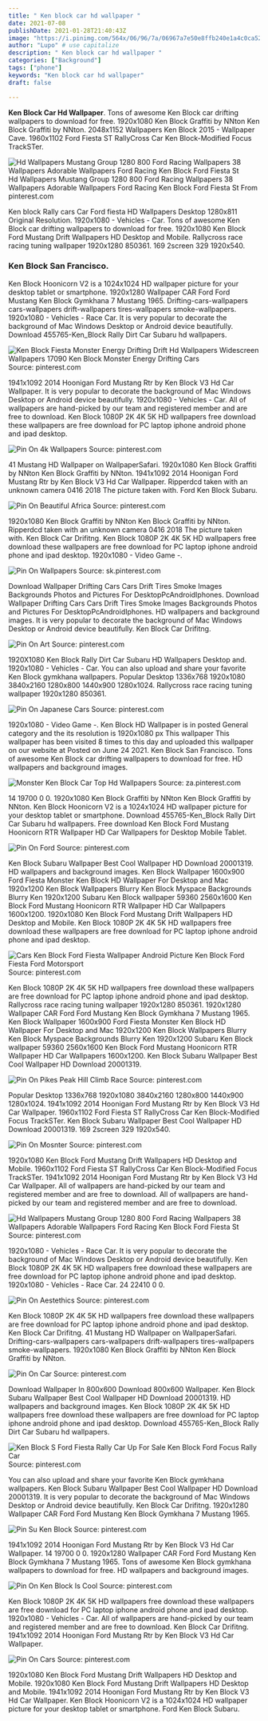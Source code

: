 ```yaml
---
title: " Ken block car hd wallpaper "
date: 2021-07-08
publishDate: 2021-01-28T21:40:43Z
image: "https://i.pinimg.com/564x/06/96/7a/06967a7e50e8ffb240e1a4c0ca523725.jpg"
author: "Lupo" # use capitalize
description: " Ken block car hd wallpaper "
categories: ["Background"]
tags: ["phone"]
keywords: "Ken block car hd wallpaper"
draft: false

---
```



**Ken Block Car Hd Wallpaper**. Tons of awesome Ken Block car drifting wallpapers to download for free. 1920x1080 Ken Block Graffiti by NNton Ken Block Graffiti by NNton. 2048x1152 Wallpapers Ken Block 2015 - Wallpaper Cave. 1960x1102 Ford Fiesta ST RallyCross Car Ken Block-Modified Focus TrackSTer.

![Hd Wallpapers Mustang Group 1280 800 Ford Racing Wallpapers 38 Wallpapers Adorable Wallpapers Ford Racing Ken Block Ford Fiesta St](https://i.pinimg.com/originals/4e/f5/ff/4ef5ff078b5f8930229bb96ec3ab1b72.jpg "Hd Wallpapers Mustang Group 1280 800 Ford Racing Wallpapers 38 Wallpapers Adorable Wallpapers Ford Racing Ken Block Ford Fiesta St")
Hd Wallpapers Mustang Group 1280 800 Ford Racing Wallpapers 38 Wallpapers Adorable Wallpapers Ford Racing Ken Block Ford Fiesta St From pinterest.com


Ken block Rally cars Car Ford fiesta HD Wallpapers Desktop 1280x811 Original Resolution. 1920x1080 - Vehicles - Car. Tons of awesome Ken Block car drifting wallpapers to download for free. 1920x1080 Ken Block Ford Mustang Drift Wallpapers HD Desktop and Mobile. Rallycross race racing tuning wallpaper 1920x1280 850361. 169 2screen 329 1920x540.

### Ken Block San Francisco.

Ken Block Hoonicorn V2 is a 1024x1024 HD wallpaper picture for your desktop tablet or smartphone. 1920x1280 Wallpaper CAR Ford Ford Mustang Ken Block Gymkhana 7 Mustang 1965. Drifting-cars-wallpapers cars-wallpapers drift-wallpapers tires-wallpapers smoke-wallpapers. 1920x1080 - Vehicles - Race Car. It is very popular to decorate the background of Mac Windows Desktop or Android device beautifully. Download 455765-Ken_Block Rally Dirt Car Subaru hd wallpapers.


![Ken Block Fiesta Monster Energy Drifting Drift Hd Wallpapers Widescreen Wallpapers 17090 Ken Block Monster Energy Drifting Cars](https://i.pinimg.com/originals/55/96/fb/5596fb014487283cfdb877cb032afc74.jpg "Ken Block Fiesta Monster Energy Drifting Drift Hd Wallpapers Widescreen Wallpapers 17090 Ken Block Monster Energy Drifting Cars")
Source: pinterest.com

1941x1092 2014 Hoonigan Ford Mustang Rtr by Ken Block V3 Hd Car Wallpaper. It is very popular to decorate the background of Mac Windows Desktop or Android device beautifully. 1920x1080 - Vehicles - Car. All of wallpapers are hand-picked by our team and registered member and are free to download. Ken Block 1080P 2K 4K 5K HD wallpapers free download these wallpapers are free download for PC laptop iphone android phone and ipad desktop.

![Pin On 4k Wallpapers](https://i.pinimg.com/originals/96/b1/94/96b194c31414341a027e645709ece59b.jpg "Pin On 4k Wallpapers")
Source: pinterest.com

41 Mustang HD Wallpaper on WallpaperSafari. 1920x1080 Ken Block Graffiti by NNton Ken Block Graffiti by NNton. 1941x1092 2014 Hoonigan Ford Mustang Rtr by Ken Block V3 Hd Car Wallpaper. Ripperdcd taken with an unknown camera 0416 2018 The picture taken with. Ford Ken Block Subaru.

![Pin On Beautiful Africa](https://i.pinimg.com/originals/6c/93/bf/6c93bf256f30c9e1b5b02bd01135307b.jpg "Pin On Beautiful Africa")
Source: pinterest.com

1920x1080 Ken Block Graffiti by NNton Ken Block Graffiti by NNton. Ripperdcd taken with an unknown camera 0416 2018 The picture taken with. Ken Block Car Drifitng. Ken Block 1080P 2K 4K 5K HD wallpapers free download these wallpapers are free download for PC laptop iphone android phone and ipad desktop. 1920x1080 - Video Game -.

![Pin On Wallpapers](https://i.pinimg.com/originals/d6/3f/75/d63f756e9b5eafe272649ac7d88f0936.jpg "Pin On Wallpapers")
Source: sk.pinterest.com

Download Wallpaper Drifting Cars Cars Drift Tires Smoke Images Backgrounds Photos and Pictures For DesktopPcAndroidIphones. Download Wallpaper Drifting Cars Cars Drift Tires Smoke Images Backgrounds Photos and Pictures For DesktopPcAndroidIphones. HD wallpapers and background images. It is very popular to decorate the background of Mac Windows Desktop or Android device beautifully. Ken Block Car Drifitng.

![Pin On Art](https://i.pinimg.com/originals/67/e6/50/67e6509fbcaabbc2c7658db777f364c6.jpg "Pin On Art")
Source: pinterest.com

1920X1080 Ken Block Rally Dirt Car Subaru HD Wallpapers Desktop and. 1920x1080 - Vehicles - Car. You can also upload and share your favorite Ken Block gymkhana wallpapers. Popular Desktop 1336x768 1920x1080 3840x2160 1280x800 1440x900 1280x1024. Rallycross race racing tuning wallpaper 1920x1280 850361.

![Pin On Japanese Cars](https://i.pinimg.com/originals/c5/d6/7c/c5d67c5093a11b9de654719c887314f4.jpg "Pin On Japanese Cars")
Source: pinterest.com

1920x1080 - Video Game -. Ken Block HD Wallpaper is in posted General category and the its resolution is 1920x1080 px This wallpaper This wallpaper has been visited 8 times to this day and uploaded this wallpaper on our website at Posted on June 24 2021. Ken Block San Francisco. Tons of awesome Ken Block car drifting wallpapers to download for free. HD wallpapers and background images.

![Monster Ken Block Car Top Hd Wallpapers](https://i.pinimg.com/originals/64/c0/42/64c04232d69501ab2c859dd8c3c14091.jpg "Monster Ken Block Car Top Hd Wallpapers")
Source: za.pinterest.com

14 19700 0 0. 1920x1080 Ken Block Graffiti by NNton Ken Block Graffiti by NNton. Ken Block Hoonicorn V2 is a 1024x1024 HD wallpaper picture for your desktop tablet or smartphone. Download 455765-Ken_Block Rally Dirt Car Subaru hd wallpapers. Free download Ken Block Ford Mustang Hoonicorn RTR Wallpaper HD Car Wallpapers for Desktop Mobile Tablet.

![Pin On Ford](https://i.pinimg.com/originals/98/45/11/984511f3bbe59eace3c2feeb2677935c.jpg "Pin On Ford")
Source: pinterest.com

Ken Block Subaru Wallpaper Best Cool Wallpaper HD Download 20001319. HD wallpapers and background images. Ken Block Wallpaper 1600x900 Ford Fiesta Monster Ken Block HD Wallpaper For Desktop and Mac 1920x1200 Ken Block Wallpapers Blurry Ken Block Myspace Backgrounds Blurry Ken 1920x1200 Subaru Ken Block wallpaper 59360 2560x1600 Ken Block Ford Mustang Hoonicorn RTR Wallpaper HD Car Wallpapers 1600x1200. 1920x1080 Ken Block Ford Mustang Drift Wallpapers HD Desktop and Mobile. Ken Block 1080P 2K 4K 5K HD wallpapers free download these wallpapers are free download for PC laptop iphone android phone and ipad desktop.

![Cars Ken Block Ford Fiesta Wallpaper Android Picture Ken Block Ford Fiesta Ford Motorsport](https://i.pinimg.com/originals/e0/76/f5/e076f5b5105995a5554dd1df57ea7d2e.jpg "Cars Ken Block Ford Fiesta Wallpaper Android Picture Ken Block Ford Fiesta Ford Motorsport")
Source: pinterest.com

Ken Block 1080P 2K 4K 5K HD wallpapers free download these wallpapers are free download for PC laptop iphone android phone and ipad desktop. Rallycross race racing tuning wallpaper 1920x1280 850361. 1920x1280 Wallpaper CAR Ford Ford Mustang Ken Block Gymkhana 7 Mustang 1965. Ken Block Wallpaper 1600x900 Ford Fiesta Monster Ken Block HD Wallpaper For Desktop and Mac 1920x1200 Ken Block Wallpapers Blurry Ken Block Myspace Backgrounds Blurry Ken 1920x1200 Subaru Ken Block wallpaper 59360 2560x1600 Ken Block Ford Mustang Hoonicorn RTR Wallpaper HD Car Wallpapers 1600x1200. Ken Block Subaru Wallpaper Best Cool Wallpaper HD Download 20001319.

![Pin On Pikes Peak Hill Climb Race](https://i.pinimg.com/originals/6e/d4/8d/6ed48d2c05e9138b3333f4bbc29f3092.jpg "Pin On Pikes Peak Hill Climb Race")
Source: pinterest.com

Popular Desktop 1336x768 1920x1080 3840x2160 1280x800 1440x900 1280x1024. 1941x1092 2014 Hoonigan Ford Mustang Rtr by Ken Block V3 Hd Car Wallpaper. 1960x1102 Ford Fiesta ST RallyCross Car Ken Block-Modified Focus TrackSTer. Ken Block Subaru Wallpaper Best Cool Wallpaper HD Download 20001319. 169 2screen 329 1920x540.

![Pin On Mosnter](https://i.pinimg.com/originals/71/24/b0/7124b0a946d8e58e2a18f992a102593f.jpg "Pin On Mosnter")
Source: pinterest.com

1920x1080 Ken Block Ford Mustang Drift Wallpapers HD Desktop and Mobile. 1960x1102 Ford Fiesta ST RallyCross Car Ken Block-Modified Focus TrackSTer. 1941x1092 2014 Hoonigan Ford Mustang Rtr by Ken Block V3 Hd Car Wallpaper. All of wallpapers are hand-picked by our team and registered member and are free to download. All of wallpapers are hand-picked by our team and registered member and are free to download.

![Hd Wallpapers Mustang Group 1280 800 Ford Racing Wallpapers 38 Wallpapers Adorable Wallpapers Ford Racing Ken Block Ford Fiesta St](https://i.pinimg.com/originals/4e/f5/ff/4ef5ff078b5f8930229bb96ec3ab1b72.jpg "Hd Wallpapers Mustang Group 1280 800 Ford Racing Wallpapers 38 Wallpapers Adorable Wallpapers Ford Racing Ken Block Ford Fiesta St")
Source: pinterest.com

1920x1080 - Vehicles - Race Car. It is very popular to decorate the background of Mac Windows Desktop or Android device beautifully. Ken Block 1080P 2K 4K 5K HD wallpapers free download these wallpapers are free download for PC laptop iphone android phone and ipad desktop. 1920x1080 - Vehicles - Race Car. 24 22410 0 0.

![Pin On Aestethics](https://i.pinimg.com/originals/7a/3f/7b/7a3f7b3db3279bc8fc0ca5c910b79378.jpg "Pin On Aestethics")
Source: pinterest.com

Ken Block 1080P 2K 4K 5K HD wallpapers free download these wallpapers are free download for PC laptop iphone android phone and ipad desktop. Ken Block Car Drifitng. 41 Mustang HD Wallpaper on WallpaperSafari. Drifting-cars-wallpapers cars-wallpapers drift-wallpapers tires-wallpapers smoke-wallpapers. 1920x1080 Ken Block Graffiti by NNton Ken Block Graffiti by NNton.

![Pin On Car](https://i.pinimg.com/originals/21/a8/2e/21a82efdb74211dcefce938bd7fdd547.jpg "Pin On Car")
Source: pinterest.com

Download Wallpaper In 800x600 Download 800x600 Wallpaper. Ken Block Subaru Wallpaper Best Cool Wallpaper HD Download 20001319. HD wallpapers and background images. Ken Block 1080P 2K 4K 5K HD wallpapers free download these wallpapers are free download for PC laptop iphone android phone and ipad desktop. Download 455765-Ken_Block Rally Dirt Car Subaru hd wallpapers.

![Ken Block S Ford Fiesta Rally Car Up For Sale Ken Block Ford Focus Rally Car](https://i.pinimg.com/originals/9d/56/c0/9d56c07ea9cc289886f4b088bf04a3b4.jpg "Ken Block S Ford Fiesta Rally Car Up For Sale Ken Block Ford Focus Rally Car")
Source: pinterest.com

You can also upload and share your favorite Ken Block gymkhana wallpapers. Ken Block Subaru Wallpaper Best Cool Wallpaper HD Download 20001319. It is very popular to decorate the background of Mac Windows Desktop or Android device beautifully. Ken Block Car Drifitng. 1920x1280 Wallpaper CAR Ford Ford Mustang Ken Block Gymkhana 7 Mustang 1965.

![Pin Su Ken Block](https://i.pinimg.com/originals/68/d7/ed/68d7edbfb581abc60586c107e7e782b3.jpg "Pin Su Ken Block")
Source: pinterest.com

1941x1092 2014 Hoonigan Ford Mustang Rtr by Ken Block V3 Hd Car Wallpaper. 14 19700 0 0. 1920x1280 Wallpaper CAR Ford Ford Mustang Ken Block Gymkhana 7 Mustang 1965. Tons of awesome Ken Block gymkhana wallpapers to download for free. HD wallpapers and background images.

![Pin On Ken Block Is Cool](https://i.pinimg.com/originals/38/6b/d2/386bd2048e7844dd7d55084499808fb4.jpg "Pin On Ken Block Is Cool")
Source: pinterest.com

Ken Block 1080P 2K 4K 5K HD wallpapers free download these wallpapers are free download for PC laptop iphone android phone and ipad desktop. 1920x1080 - Vehicles - Car. All of wallpapers are hand-picked by our team and registered member and are free to download. Ken Block Car Drifitng. 1941x1092 2014 Hoonigan Ford Mustang Rtr by Ken Block V3 Hd Car Wallpaper.

![Pin On Cars](https://i.pinimg.com/564x/06/96/7a/06967a7e50e8ffb240e1a4c0ca523725.jpg "Pin On Cars")
Source: pinterest.com

1920x1080 Ken Block Ford Mustang Drift Wallpapers HD Desktop and Mobile. 1920x1080 Ken Block Ford Mustang Drift Wallpapers HD Desktop and Mobile. 1941x1092 2014 Hoonigan Ford Mustang Rtr by Ken Block V3 Hd Car Wallpaper. Ken Block Hoonicorn V2 is a 1024x1024 HD wallpaper picture for your desktop tablet or smartphone. Ford Ken Block Subaru.

